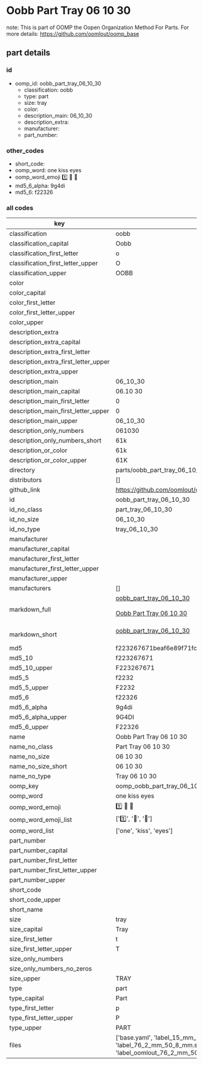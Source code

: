# Oobb Part Tray 06 10 30  

note: This is part of OOMP the Oopen Organization Method For Parts. For more details: https://github.com/oomlout/oomp_base

##  part details





### id
* oomp_id: oobb_part_tray_06_10_30
  * classification: oobb
  * type: part
  * size: tray
  * color: 
  * description_main: 06_10_30
  * description_extra: 
  * manufacturer: 
  * part_number: 

### other_codes
* short_code: 
* oomp_word: one kiss eyes
* oomp_word_emoji :one: :kiss: :eyes:
* md5_6_alpha: 9g4di
* md5_6: f22326

### all codes 
| key | value |  
| --- | --- |  
| classification | oobb |  
| classification_capital | Oobb |  
| classification_first_letter | o |  
| classification_first_letter_upper | O |  
| classification_upper | OOBB |  
| color |  |  
| color_capital |  |  
| color_first_letter |  |  
| color_first_letter_upper |  |  
| color_upper |  |  
| description_extra |  |  
| description_extra_capital |  |  
| description_extra_first_letter |  |  
| description_extra_first_letter_upper |  |  
| description_extra_upper |  |  
| description_main | 06_10_30 |  
| description_main_capital | 06.10 30 |  
| description_main_first_letter | 0 |  
| description_main_first_letter_upper | 0 |  
| description_main_upper | 06_10_30 |  
| description_only_numbers | 061030 |  
| description_only_numbers_short | 61k |  
| description_or_color | 61k |  
| description_or_color_upper | 61K |  
| directory | parts/oobb_part_tray_06_10_30 |  
| distributors | [] |  
| github_link | https://github.com/oomlout/oomlout_oomp_part_src/tree/main/parts/oobb_part_tray_06_10_30/working |  
| id | oobb_part_tray_06_10_30 |  
| id_no_class | part_tray_06_10_30 |  
| id_no_size | 06_10_30 |  
| id_no_type | tray_06_10_30 |  
| manufacturer |  |  
| manufacturer_capital |  |  
| manufacturer_first_letter |  |  
| manufacturer_first_letter_upper |  |  
| manufacturer_upper |  |  
| manufacturers | [] |  
| markdown_full | [oobb_part_tray_06_10_30](https://github.com/oomlout/oomlout_oomp_part_src/tree/main/parts/oobb_part_tray_06_10_30/working)<br>[](https://github.com/oomlout/oomlout_oomp_part_src/tree/main/parts/oobb_part_tray_06_10_30/working)<br>[Oobb Part Tray 06 10 30](https://github.com/oomlout/oomlout_oomp_part_src/tree/main/parts/oobb_part_tray_06_10_30/working)<br><br> |  
| markdown_short | [oobb_part_tray_06_10_30](https://github.com/oomlout/oomlout_oomp_part_src/tree/main/parts/oobb_part_tray_06_10_30/working)<br><br> |  
| md5 | f223267671beaf6e89f71fcdfe723c4c |  
| md5_10 | f223267671 |  
| md5_10_upper | F223267671 |  
| md5_5 | f2232 |  
| md5_5_upper | F2232 |  
| md5_6 | f22326 |  
| md5_6_alpha | 9g4di |  
| md5_6_alpha_upper | 9G4DI |  
| md5_6_upper | F22326 |  
| name | Oobb Part Tray 06 10 30 |  
| name_no_class | Part Tray 06 10 30 |  
| name_no_size | 06 10 30 |  
| name_no_size_short | 06 10 30 |  
| name_no_type | Tray 06 10 30 |  
| oomp_key | oomp_oobb_part_tray_06_10_30 |  
| oomp_word | one kiss eyes |  
| oomp_word_emoji | :one: :kiss: :eyes: |  
| oomp_word_emoji_list | [':one:', ':kiss:', ':eyes:'] |  
| oomp_word_list | ['one', 'kiss', 'eyes'] |  
| part_number |  |  
| part_number_capital |  |  
| part_number_first_letter |  |  
| part_number_first_letter_upper |  |  
| part_number_upper |  |  
| short_code |  |  
| short_code_upper |  |  
| short_name |  |  
| size | tray |  
| size_capital | Tray |  
| size_first_letter | t |  
| size_first_letter_upper | T |  
| size_only_numbers |  |  
| size_only_numbers_no_zeros |  |  
| size_upper | TRAY |  
| type | part |  
| type_capital | Part |  
| type_first_letter | p |  
| type_first_letter_upper | P |  
| type_upper | PART |  
| files | ['base.yaml', 'label_15_mm_30_mm.pdf', 'label_15_mm_30_mm.svg', 'label_76_2_mm_50_8_mm.pdf', 'label_76_2_mm_50_8_mm.svg', 'label_oomlout_76_2_mm_50_8_mm.pdf', 'label_oomlout_76_2_mm_50_8_mm.svg', 'readme.md', 'working.json', 'working.yaml'] |  
